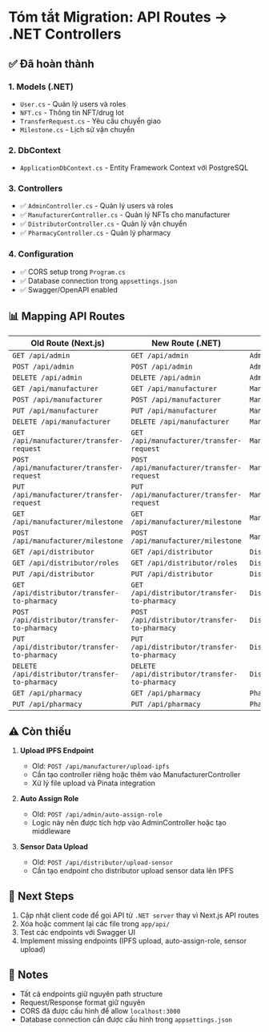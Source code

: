 # Tóm tắt Migration: API Routes → .NET Controllers

## ✅ Đã hoàn thành

### 1. Models (.NET)
- `User.cs` - Quản lý users và roles
- `NFT.cs` - Thông tin NFT/drug lot
- `TransferRequest.cs` - Yêu cầu chuyển giao
- `Milestone.cs` - Lịch sử vận chuyển

### 2. DbContext
- `ApplicationDbContext.cs` - Entity Framework Context với PostgreSQL

### 3. Controllers
- ✅ `AdminController.cs` - Quản lý users và roles
- ✅ `ManufacturerController.cs` - Quản lý NFTs cho manufacturer
- ✅ `DistributorController.cs` - Quản lý vận chuyển
- ✅ `PharmacyController.cs` - Quản lý pharmacy

### 4. Configuration
- ✅ CORS setup trong `Program.cs`
- ✅ Database connection trong `appsettings.json`
- ✅ Swagger/OpenAPI enabled

## 📊 Mapping API Routes

| Old Route (Next.js) | New Route (.NET) | Controller Method |
|---------------------|------------------|-------------------|
| `GET /api/admin` | `GET /api/admin` | `AdminController.GetUsers()` |
| `POST /api/admin` | `POST /api/admin` | `AdminController.AssignRole()` |
| `DELETE /api/admin` | `DELETE /api/admin` | `AdminController.DeleteUser()` |
| `GET /api/manufacturer` | `GET /api/manufacturer` | `ManufacturerController.GetNFTs()` |
| `POST /api/manufacturer` | `POST /api/manufacturer` | `ManufacturerController.CreateNFT()` |
| `PUT /api/manufacturer` | `PUT /api/manufacturer` | `ManufacturerController.UpdateNFT()` |
| `DELETE /api/manufacturer` | `DELETE /api/manufacturer` | `ManufacturerController.DeleteNFT()` |
| `GET /api/manufacturer/transfer-request` | `GET /api/manufacturer/transfer-request` | `ManufacturerController.GetTransferRequests()` |
| `POST /api/manufacturer/transfer-request` | `POST /api/manufacturer/transfer-request` | `ManufacturerController.CreateTransferRequest()` |
| `PUT /api/manufacturer/transfer-request` | `PUT /api/manufacturer/transfer-request` | `ManufacturerController.ApproveTransferRequest()` |
| `GET /api/manufacturer/milestone` | `GET /api/manufacturer/milestone` | `ManufacturerController.GetMilestones()` |
| `POST /api/manufacturer/milestone` | `POST /api/manufacturer/milestone` | `ManufacturerController.CreateMilestone()` |
| `GET /api/distributor` | `GET /api/distributor` | `DistributorController.GetNFTsInTransit()` |
| `GET /api/distributor/roles` | `GET /api/distributor/roles` | `DistributorController.GetDistributors()` |
| `PUT /api/distributor` | `PUT /api/distributor` | `DistributorController.UpdateNFT()` |
| `GET /api/distributor/transfer-to-pharmacy` | `GET /api/distributor/transfer-to-pharmacy` | `DistributorController.GetTransferRequests()` |
| `POST /api/distributor/transfer-to-pharmacy` | `POST /api/distributor/transfer-to-pharmacy` | `DistributorController.CreateTransferToPharmacy()` |
| `PUT /api/distributor/transfer-to-pharmacy` | `PUT /api/distributor/transfer-to-pharmacy` | `DistributorController.UpdateTransferRequest()` |
| `DELETE /api/distributor/transfer-to-pharmacy` | `DELETE /api/distributor/transfer-to-pharmacy` | `DistributorController.CancelTransferRequest()` |
| `GET /api/pharmacy` | `GET /api/pharmacy` | `PharmacyController.GetNFTsInPharmacy()` |
| `PUT /api/pharmacy` | `PUT /api/pharmacy` | `PharmacyController.UpdateNFT()` |

## ⚠️ Còn thiếu

1. **Upload IPFS Endpoint**
   - Old: `POST /api/manufacturer/upload-ipfs`
   - Cần tạo controller riêng hoặc thêm vào ManufacturerController
   - Xử lý file upload và Pinata integration

2. **Auto Assign Role**
   - Old: `POST /api/admin/auto-assign-role`
   - Logic này nên được tích hợp vào AdminController hoặc tạo middleware

3. **Sensor Data Upload**
   - Old: `POST /api/distributor/upload-sensor`
   - Cần tạo endpoint cho distributor upload sensor data lên IPFS

## 🔄 Next Steps

1. Cập nhật client code để gọi API từ `.NET server` thay vì Next.js API routes
2. Xóa hoặc comment lại các file trong `app/api/`
3. Test các endpoints với Swagger UI
4. Implement missing endpoints (IPFS upload, auto-assign-role, sensor upload)

## 📝 Notes

- Tất cả endpoints giữ nguyên path structure
- Request/Response format giữ nguyên
- CORS đã được cấu hình để allow `localhost:3000`
- Database connection cần được cấu hình trong `appsettings.json`

